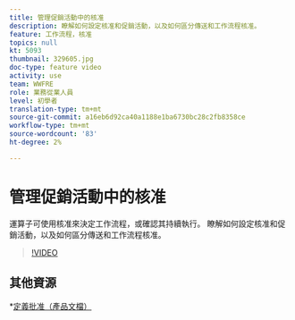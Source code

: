 ```yaml
---
title: 管理促銷活動中的核准
description: 瞭解如何設定核准和促銷活動，以及如何區分傳送和工作流程核准。
feature: 工作流程，核准
topics: null
kt: 5093
thumbnail: 329605.jpg
doc-type: feature video
activity: use
team: WWFRE
role: 業務從業人員
level: 初學者
translation-type: tm+mt
source-git-commit: a16eb6d92ca40a1188e1ba6730bc28c2fb8358ce
workflow-type: tm+mt
source-wordcount: '83'
ht-degree: 2%

---
```



# 管理促銷活動中的核准

運算子可使用核准來決定工作流程，或確認其持續執行。
瞭解如何設定核准和促銷活動，以及如何區分傳送和工作流程核准。

>[!VIDEO](https://video.tv.adobe.com/v/329605?quality=12)

## 其他資源

*[定義批准（產品文檔）](https://experienceleague.adobe.com/docs/campaign-classic/using/automating-with-workflows/executing-a-workflow/defining-approvals.html?lang=en#sending-emails)
